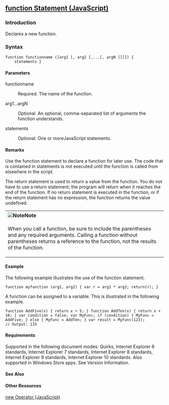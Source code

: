## [function Statement (JavaScript)](function-Statement.html)

### Introduction 

 Declares a new function.

### Syntax 

```
function functionname ([arg1 [, arg2 [,...[, argN ]]]]) { 
	statements }
```

#### Parameters 

<div id="sectionSection0" class="section" name="collapseableSection" style="" expanded="true">
  <dl class="authored">
    <dt>
      <span class="parameter" sdata="paramReference" xmlns:util="util">functionname</span>
    </dt>
    <dd>
      <p xmlns:util="util">
        Required. The name of the function.
      </p>
    </dd>
    <dt>
      <span class="parameter" sdata="paramReference" xmlns:util="util">arg1...argN</span>
    </dt>
    <dd>
      <p xmlns:util="util">
        Optional. An optional, comma-separated list of arguments the function understands.
      </p>
    </dd>
    <dt>
      <span class="parameter" sdata="paramReference" xmlns:util="util">statements</span>
    </dt>
    <dd>
      <p xmlns:util="util">
        Optional. One or moreJavaScript statements.
      </p>
    </dd>
  </dl>
</div>

#### Remarks 

<div id="languageReferenceRemarksSection" class="section" name="collapseableSection" style="">
  <p xmlns:util="util">
    Use the <span sdata="langKeyword" value="function"><span class="keyword">function</span></span> statement to declare a function for later use. The code that is contained in <span class=
    "parameter" sdata="paramReference">statements</span> is not executed until the function is called from elsewhere in the script.
  </p>
  <p xmlns:util="util">
    The return statement is used to return a value from the function. You do not have to use a <span sdata="langKeyword" value="return"><span class="keyword">return</span></span> statement; the
    program will return when it reaches the end of the function. If no <span sdata="langKeyword" value="return"><span class="keyword">return</span></span> statement is executed in the function, or if
    the <span sdata="langKeyword" value="return"><span class="keyword">return</span></span> statement has no expression, the function returns the value <span sdata="langKeyword" value=
    "undefined"><span class="keyword">undefined</span></span>.
  </p>
  <div class="alert">
    <table width="100%" cellspacing="0" cellpadding="0">
      <tr>
        <th align="left">
          <img class="note" alt="Note" title="Note" src="../icons/alert_note.gif" /><b>Note</b>
        </th>
      </tr>
      <tr>
        <td>
          <p xmlns:util="util">
            When you call a function, be sure to include the parentheses and any required arguments. Calling a function without parentheses returns a reference to the function, not the results of the
            function.
          </p>
        </td>
      </tr>
    </table>
  </div>
</div>

#### Example 

<p xmlns:util="util">
  The following example illustrates the use of the <span sdata="langKeyword" value="function"><span class="keyword">function</span></span> statement.
</p>

```
function myfunction (arg1, arg2) { var r = arg1 * arg2; return(r); }
```

<p xmlns:util="util">
  A function can be assigned to a variable. This is illustrated in the following example.
</p>

```
function AddFive(x) { return x + 5; } function AddTen(x) { return x + 10; } var condition = false; var MyFunc; if (condition) { MyFunc = AddFive; } else { MyFunc = AddTen; } var result = MyFunc(123);
// Output: 133
```

#### Requirements 

<div id="requirementsTitleSection" class="section" name="collapseableSection" style="">
  <p xmlns:util="util"></p>
  <p>
    Supported in the following document modes: Quirks, Internet Explorer 6 standards, Internet Explorer 7 standards, Internet Explorer 8 standards, Internet Explorer 9 standards, Internet Explorer 10
    standards. Also supported in Windows Store apps. See Version Information.
  </p>
</div>

#### See Also 

<div id="seeAlsoSection" class="section" name="collapseableSection" style="">
  <h4 class="subHeading">
    Other Resources
  </h4>
  <div class="seeAlsoStyle">
    <span sdata="link" xmlns:util="util"><a href="5ea556ba-7ae6-426c-8430-9032eee5a0a5.htm">new Operator (JavaScript)</a></span>
  </div>
</div>

